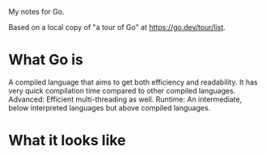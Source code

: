 My notes for Go.

Based on a local copy of "a tour of Go" at https://go.dev/tour/list.

# What Go is

A compiled language that aims to get both efficiency and readability.
It has very quick compilation time compared to other compiled languages.
Advanced: Efficient multi-threading as well.
Runtime: An intermediate, below interpreted languages but above compiled languages.

# What it looks like
